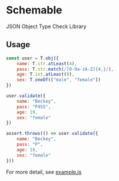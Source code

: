 # Schemable
JSON Object Type Check Library

## Usage

```javascript
const user = T.obj({
    name: T.str.atLeast(4),
    pass: T.str.match(/[0-9a-zA-Z]{4,}/),
    age: T.int.atLeast(0),
    sex: T.oneOf(["male", "female"])
})

user.validate({
    name: "Beckey",
    pass: "P4SS",
    age: 19,
    sex: "female"
})

assert.throws(() => user.validate({
    name: "Beckey",
    pass: "P",
    age: 19,
    sex: "female"
}))
```

For more detail, see [example.js](https://github.com/tsuba3/schemable/blob/master/example.js)

